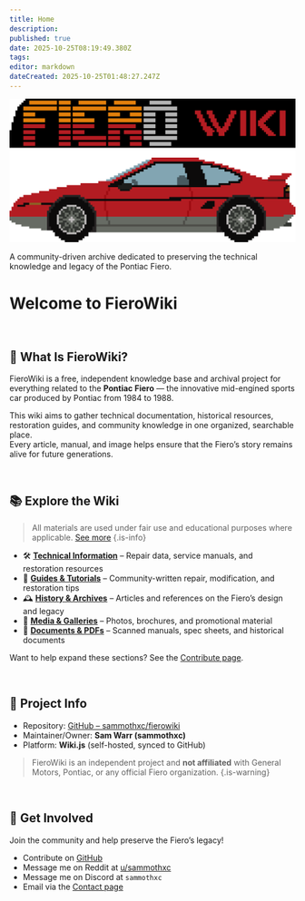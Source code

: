 ```yaml
---
title: Home
description: 
published: true
date: 2025-10-25T08:19:49.380Z
tags: 
editor: markdown
dateCreated: 2025-10-25T01:48:27.247Z
---
```


![fierowiki_logo_tr.png](/logos/fierowiki_logo_tr.png)

A community-driven archive dedicated to preserving the technical knowledge and legacy of the Pontiac Fiero.

# Welcome to FieroWiki

<br>

## 🔧 What Is FieroWiki?

FieroWiki is a free, independent knowledge base and archival project for everything related to the **Pontiac Fiero** — the innovative mid-engined sports car produced by Pontiac from 1984 to 1988.

This wiki aims to gather technical documentation, historical resources, restoration guides, and community knowledge in one organized, searchable place.  
Every article, manual, and image helps ensure that the Fiero’s story remains alive for future generations.

<br>

## 📚 Explore the Wiki

> All materials are used under fair use and educational purposes where applicable. [See more](/copyright)
{.is-info}

- 🛠️ [**Technical Information**](/technical) – Repair data, service manuals, and restoration resources  
- 🧠 [**Guides & Tutorials**](/guides) – Community-written repair, modification, and restoration tips  
- 🕰️ [**History & Archives**](/history) – Articles and references on the Fiero’s design and legacy  
- 📸 [**Media & Galleries**](/media) – Photos, brochures, and promotional material  
- 🧾 [**Documents & PDFs**](/documents) – Scanned manuals, spec sheets, and historical documents

Want to help expand these sections? See the [Contribute page](/about#contributions).

<br>

## 🧰 Project Info

- Repository: [GitHub – sammothxc/fierowiki](https://github.com/sammothxc/fierowiki)  
- Maintainer/Owner: **Sam Warr (sammothxc)**  
- Platform: **Wiki.js** (self-hosted, synced to GitHub)

> FieroWiki is an independent project and **not affiliated** with General Motors, Pontiac, or any official Fiero organization.
{.is-warning}

<br>

## 💬 Get Involved

Join the community and help preserve the Fiero’s legacy!

- Contribute on [GitHub](https://github.com/sammothxc/fierowiki)
- Message me on Reddit at [u/sammothxc](https://www.reddit.com/message/compose/?to=sammothxc)
- Message me on Discord at `sammothxc`
- Email via the [Contact page](/contact)

<br>



